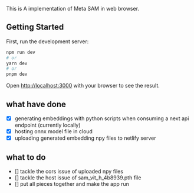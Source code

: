 This is A implementation of Meta SAM in web browser.

## Getting Started

First, run the development server:

```bash
npm run dev
# or
yarn dev
# or
pnpm dev
```

Open [http://localhost:3000](http://localhost:3000) with your browser to see the result.

## what have done

- [x] generating embeddings with python scripts when consuming a next api endpoint (currently locally)
- [x] hosting onnx model file in cloud
- [x] uploading generated embedding npy files to netlify server

## what to do

- [] tackle the cors issue of uploaded npy files
- [] tackle the host issue of sam_vit_h_4b8939.pth file
- [] put all pieces together and make the app run
